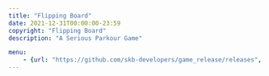 ```yaml
---
title: "Flipping Board"
date: 2021-12-31T00:00:00-23:59
copyright: "Flipping Board"
description: "A Serious Parkour Game"

menu:
    - {url: "https://github.com/skb-developers/game_release/releases", name: "Download"}
---
```

